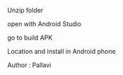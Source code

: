 Unzip folder

open with Android Studio

go to build APK

Location and install in Android phone

Author : Pallavi

